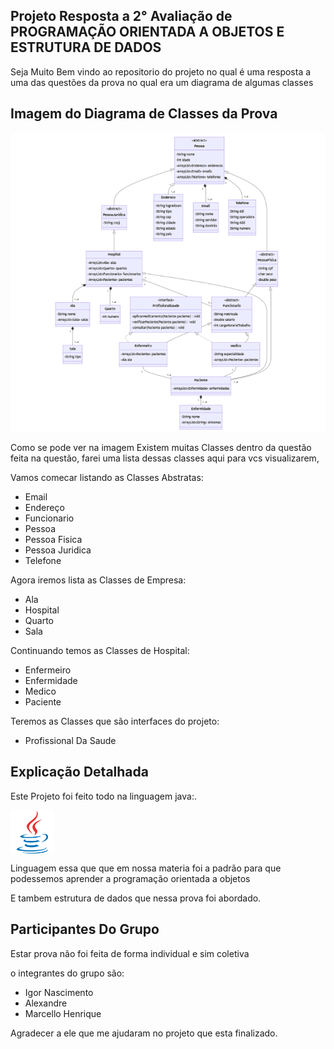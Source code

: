 ## Projeto Resposta a 2° Avaliação de PROGRAMAÇÃO ORIENTADA A OBJETOS E ESTRUTURA DE DADOS 

Seja Muito Bem vindo ao repositorio do projeto no qual é uma resposta a uma das questões da prova no qual era um diagrama de algumas classes 

## Imagem do Diagrama de Classes da Prova

![diagrama de classes](/image.png)

Como se pode ver na imagem Existem muitas Classes dentro da questão feita na questão, farei uma lista dessas classes aqui para vcs visualizarem,

Vamos comecar listando as Classes Abstratas:

- Email
- Endereço
- Funcionario
- Pessoa
- Pessoa Fisica
- Pessoa Juridica
- Telefone

Agora iremos lista as Classes de Empresa:

- Ala
- Hospital
- Quarto
- Sala

Continuando temos as Classes de Hospital:

- Enfermeiro 
- Enfermidade
- Medico
- Paciente

Teremos as Classes que são interfaces do projeto:

- Profissional Da Saude


## Explicação Detalhada 

Este Projeto foi feito todo na linguagem java:. 

<img align="center" alt="java" width="70" src="https://raw.githubusercontent.com/devicons/devicon/master/icons/java/java-original.svg">

<br>

Linguagem essa que que em nossa materia foi a padrão para que podessemos aprender a programação orientada a objetos 

E tambem estrutura de dados que nessa prova foi abordado.

## Participantes Do Grupo 

Estar prova não foi feita de forma individual e sim coletiva 

o integrantes do grupo são: 

- Igor Nascimento 
- Alexandre 
- Marcello Henrique

Agradecer a ele que me ajudaram no projeto que esta finalizado.


